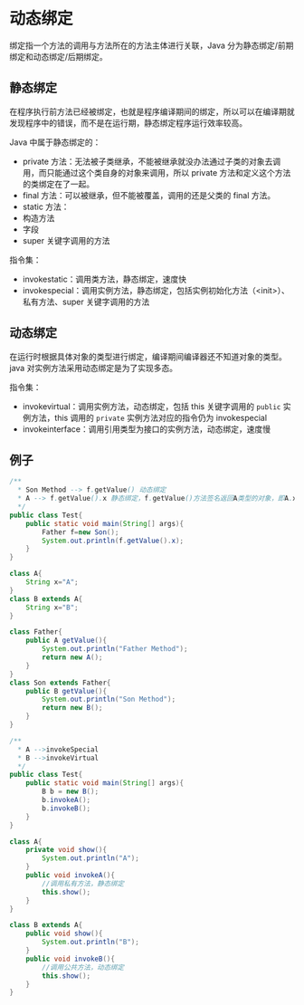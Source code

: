 # 动态绑定

绑定指一个方法的调用与方法所在的方法主体进行关联，Java 分为静态绑定/前期绑定和动态绑定/后期绑定。

## 静态绑定

在程序执行前方法已经被绑定，也就是程序编译期间的绑定，所以可以在编译期就发现程序中的错误，而不是在运行期，静态绑定程序运行效率较高。

Java 中属于静态绑定的：

- private 方法：无法被子类继承，不能被继承就没办法通过子类的对象去调用，而只能通过这个类自身的对象来调用，所以 private 方法和定义这个方法的类绑定在了一起。
- final 方法：可以被继承，但不能被覆盖，调用的还是父类的 final 方法。
- static 方法：
- 构造方法
- 字段
- super 关键字调用的方法

指令集：

- invokestatic：调用类方法，静态绑定，速度快
- invokespecial：调用实例方法，静态绑定，包括实例初始化方法（\<init\>）、私有方法、super 关键字调用的方法

## 动态绑定

在运行时根据具体对象的类型进行绑定，编译期间编译器还不知道对象的类型。java 对实例方法采用动态绑定是为了实现多态。

指令集：

- invokevirtual：调用实例方法，动态绑定，包括 this 关键字调用的 `public` 实例方法，this 调用的 `private` 实例方法对应的指令仍为 invokespecial
- invokeinterface：调用引用类型为接口的实例方法，动态绑定，速度慢

## 例子

```java
/**
  * Son Method --> f.getValue() 动态绑定
  * A --> f.getValue().x 静态绑定，f.getValue()方法签名返回A类型的对象，即A.x
  */
public class Test{
	public static void main(String[] args){
		Father f=new Son();
		System.out.println(f.getValue().x);
	}
}

class A{	
	String x="A";
}
class B extends A{	
	String x="B";
}

class Father{
	public A getValue(){
		System.out.println("Father Method");
		return new A();
	}
}
class Son extends Father{
	public B getValue(){
		System.out.println("Son Method");
		return new B();
	}
}
```

```java
/**
  * A -->invokeSpecial
  * B -->invokeVirtual
  */
public class Test{
	public static void main(String[] args){
		B b = new B();
		b.invokeA();
		b.invokeB();
	}
}

class A{
	private void show(){
		System.out.println("A");
	}
	public void invokeA(){
		//调用私有方法，静态绑定
		this.show();
	}
}

class B extends A{
	public void show(){
		System.out.println("B");
	}
	public void invokeB(){
		//调用公共方法，动态绑定
		this.show();
	}
}
```

